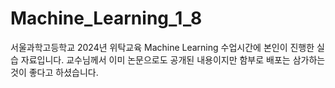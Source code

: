 # Machine_Learning_1_8
서울과학고등학교 2024년 위탁교육 Machine Learning 수업시간에 본인이 진행한 실습 자료입니다. 교수님께서 이미 논문으로도 공개된 내용이지만 함부로 배포는 삼가하는 것이 좋다고 하셨습니다.
